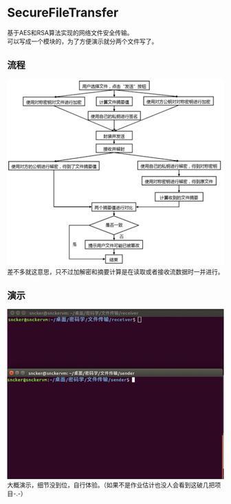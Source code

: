 # SecureFileTransfer
基于AES和RSA算法实现的网络文件安全传输。  
可以写成一个模块的，为了方便演示就分两个文件写了。  

## 流程
![流程](https://raw.githubusercontent.com/SNCKER/SecureFileTransfer/master/pic/1.png)
差不多就这意思，只不过加解密和摘要计算是在读取或者接收流数据时一并进行。  

## 演示
![演示](https://raw.githubusercontent.com/SNCKER/SecureFileTransfer/master/pic/2.gif)
大概演示，细节没到位，自行体验。（如果不是作业估计也没人会看到这破几把项目-.-）
